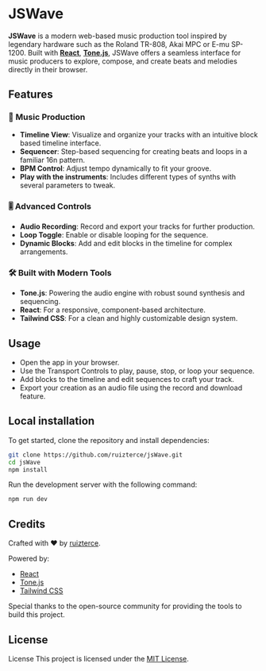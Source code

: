# JSWave

**JSWave** is a modern web-based music production tool inspired by legendary hardware such as the Roland TR-808, Akai MPC or E-mu SP-1200. Built with **[React](https://react.dev)**, **[Tone.js](https://github.com/Tonejs/Tone.js)**, JSWave offers a seamless interface for music producers to explore, compose, and create beats and melodies directly in their browser.

## Features

### 🎵 Music Production

- **Timeline View**: Visualize and organize your tracks with an intuitive block based timeline interface.
- **Sequencer**: Step-based sequencing for creating beats and loops in a familiar 16n pattern.
- **BPM Control**: Adjust tempo dynamically to fit your groove.
- **Play with the instruments**: Includes different types of synths with several parameters to tweak.

### 🎚️ Advanced Controls

- **Audio Recording**: Record and export your tracks for further production.
- **Loop Toggle**: Enable or disable looping for the sequence.
- **Dynamic Blocks**: Add and edit blocks in the timeline for complex arrangements.

### 🛠️ Built with Modern Tools

- **Tone.js**: Powering the audio engine with robust sound synthesis and sequencing.
- **React**: For a responsive, component-based architecture.
- **Tailwind CSS**: For a clean and highly customizable design system.

## Usage

- Open the app in your browser.
- Use the Transport Controls to play, pause, stop, or loop your sequence.
- Add blocks to the timeline and edit sequences to craft your track.
- Export your creation as an audio file using the record and download feature.

## Local installation

To get started, clone the repository and install dependencies:

```bash
git clone https://github.com/ruizterce/jsWave.git
cd jsWave
npm install
```

Run the development server with the following command:

```bash
npm run dev
```

## Credits

Crafted with ❤️ by [ruizterce](https://github.com/ruizterce).

Powered by:

- [React](https://react.dev)
- [Tone.js](https://github.com/Tonejs/Tone.js)
- [Tailwind CSS](https://tailwindcss.com/)

Special thanks to the open-source community for providing the tools to build this project.

## License

License
This project is licensed under the [MIT License](https://opensource.org/license/MIT).
